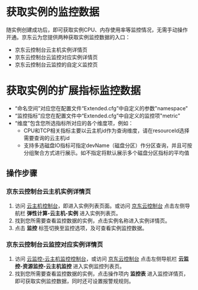 # 获取实例的监控数据
随实例创建成功后，即可获取实例CPU、内存使用率等监控情况，无需手动操作开通。京东云为您提供两种获取实例监控数据的入口：
* 京东云控制台云主机实例详情页
* 京东云控制台云监控对应实例详情页
* 京东云控制台云监控的自定义监控页

# 获取实例的扩展指标监控数据
* “命名空间”对应您在配置文件“Extended.cfg”中自定义的参数"namespace" 
* “监控指标”应您在配置文件中“Extended.cfg”中自定义的监控项"metric"
* “维度”包含您所选指标所对应的各个维度项，例如：
  * CPU和TCP相关指标主要以云主机id作为查询维度，请在resourceId选择需要查询的云主机id
  * 支持多选磁盘IO指标可指定devName（磁盘分区）作分区查询，并且可按分组聚合方式进行展示。如不指定将默认展示多个磁盘分区指标的平均值


## 操作步骤

### 京东云控制台云主机实例详情页
1. 访问 [云主机控制台][1]，即进入实例列表页面。或访问 [京东云控制台][2] 点击左侧导航栏 **弹性计算-云主机-实例** 进入实例列表页。
2. 找到您所需要查看监控数据的实例，点击实例名称进入实例详情页。
3. 点击 **监控** 标签切换至监控选项，及可查看实例监控数据。

### 京东云控制台云监控对应实例详情页
1. 访问 [云监控-云主机监控控制台][3]，或访问 [京东云控制台][4] 点击左侧导航栏 **云监控-资源监控-云主机监控** 进入实例监控列表页。
2. 找到您所需要查看监控数据的实例，点击操作项内 **监控表** 进入监控详情页，即可获取实例监控数据，同时还可设置报警规规则。


  [1]: https://cns-console.jdcloud.com/host/compute/list
  [2]: https://console.jdcloud.com/
  [3]: https://cms-console.jdcloud.com/serverMonitor
  [4]: https://console.jdcloud.com/
  
  

